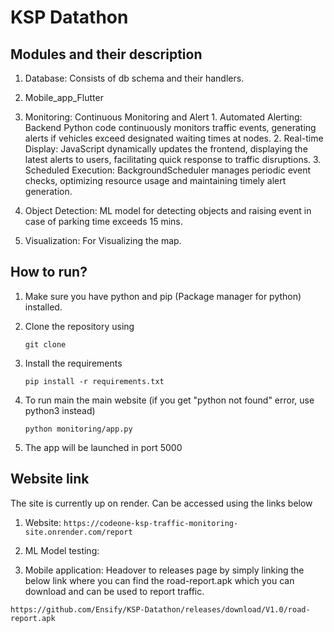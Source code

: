 # KSP Datathon


## Modules and their description
1. Database: Consists of db schema and their handlers.
2. Mobile_app_Flutter
3. Monitoring: Continuous Monitoring and Alert
        1. Automated Alerting: Backend Python code continuously monitors traffic events, generating alerts if vehicles exceed designated waiting times at nodes.
        2. Real-time Display: JavaScript dynamically updates the frontend, displaying the latest alerts to users, facilitating quick response to traffic disruptions.
        3. Scheduled Execution: BackgroundScheduler manages periodic event checks, optimizing resource usage and maintaining timely alert generation.

4. Object Detection: ML model for detecting objects and raising event in case of parking time exceeds 15 mins.

5. Visualization: For Visualizing the map.


## How to run?

1. Make sure you have python and pip (Package manager for python) installed.
   
2. Clone the repository using 
   
   ```
   git clone 
   ```
3. Install the requirements
   
   ```
   pip install -r requirements.txt
   ```

4. To run main the main website (if you get "python not found" error, use python3 instead)
   
   ```
   python monitoring/app.py
   ```
5. The app will be launched in port 5000

## Website link

The site is currently up on render. Can be accessed using the links below

1. Website:
        `https://codeone-ksp-traffic-monitoring-site.onrender.com/report`

2. ML Model testing:


3. Mobile application:
        Headover to releases page by simply linking the below link where you can find the road-report.apk which you can download and can be used to report traffic.

`https://github.com/Ensify/KSP-Datathon/releases/download/V1.0/road-report.apk`

